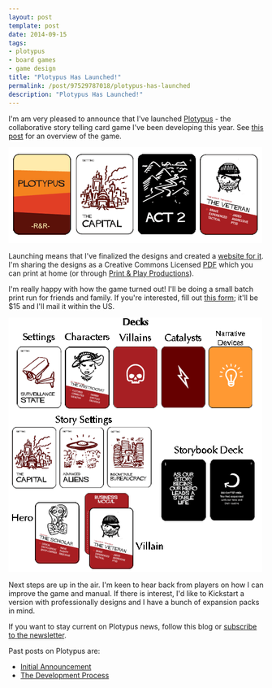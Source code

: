 ```yaml
---
layout: post
template: post
date: 2014-09-15
tags:
- plotypus
- board games
- game design
title: "Plotypus Has Launched!"
permalink: /post/97529787018/plotypus-has-launched
description: "Plotypus Has Launched!"
---
```

I'm am very pleased to announce that I've launched [Plotypus](http://plotypus.com/) - the collaborative story telling card game I've been developing this year. See [this post](http://blog.randylubin.com/post/95053299523/plotypus-collaborative-storytelling-card-game) for an overview of the game.

![](/images/717a957dd7276e130120281df6eba7e1cd8bbdc9de17c50bcc6737e6d17a9ce6.gif)

Launching means that I've finalized the designs and created a [website for it](http://plotypus.com/). I'm sharing the designs as a Creative Commons Licensed [PDF](http://plotypus.com/print.html) which you can print at home (or through [Print & Play Productions](http://www.printplaygames.com/)).

I'm really happy with how the game turned out! I'll be doing a small batch print run for friends and family. If you're interested, fill out [this form](https://docs.google.com/forms/d/11JkmwRjOYLij3mYyOxODymbVG3jB3fj5bhIpfKU5QB8/viewform?usp=send_form); it'll be $15 and I'll mail it within the US.

![](/images/fef654e6a6d22f85501361fd301f324c3019f86f4619a63befa8976bddbc3511.gif)

Next steps are up in the air. I'm keen to hear back from players on how I can improve the game and manual. If there is interest, I'd like to Kickstart a version with professionally designs and I have a bunch of expansion packs in mind.

If you want to stay current on Plotypus news, follow this blog or [subscribe to the newsletter](http://eepurl.com/1USSb).

Past posts on Plotypus are:

-  [Initial Announcement](http://blog.randylubin.com/post/95053299523/plotypus-collaborative-storytelling-card-game)
-  [The Development Process](http://blog.randylubin.com/post/96741460723/plotypus-development-process)
